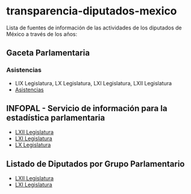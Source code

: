 # transparencia-diputados-mexico

Lista de fuentes de información de las actividades de los diputados de México a través de los años:

## Gaceta Parlamentaria
### Asistencias
* LIX Legislatura, LX Legislatura, LXI Legislatura, LXII Legislatura
* [Asistencias](http://gaceta.diputados.gob.mx/gp_asistencias.html)

## INFOPAL - Servicio de información para la estadística parlamentaria
* [LXII Legislatura](http://www.diputados.gob.mx/sistema_legislativo_LXII.html)
* [LXI Legislatura](http://www.diputados.gob.mx/sistema_legislativo_LXI.html)
* [LX Legislatura](http://www.diputados.gob.mx/sistema_legislativo_LX.html)

## Listado de Diputados por Grupo Parlamentario
* [LXII Legislatura](http://sitl.diputados.gob.mx/LXII_leg/listado_diputados_gpnp.php?tipot=TOTAL)
* [LXI Legislatura](http://sitl.diputados.gob.mx/LXI_leg/listado_diputados_gpnp.php?tipot=TOTAL)
